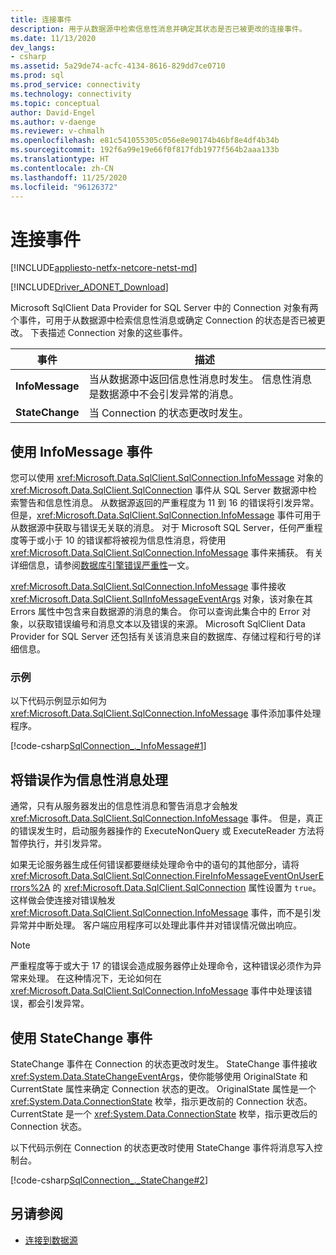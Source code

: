 ```yaml
---
title: 连接事件
description: 用于从数据源中检索信息性消息并确定其状态是否已被更改的连接事件。
ms.date: 11/13/2020
dev_langs:
- csharp
ms.assetid: 5a29de74-acfc-4134-8616-829dd7ce0710
ms.prod: sql
ms.prod_service: connectivity
ms.technology: connectivity
ms.topic: conceptual
author: David-Engel
ms.author: v-daenge
ms.reviewer: v-chmalh
ms.openlocfilehash: e81c541055305c056e8e90174b46bf8e4df4b34b
ms.sourcegitcommit: 192f6a99e19e66f0f817fdb1977f564b2aaa133b
ms.translationtype: HT
ms.contentlocale: zh-CN
ms.lasthandoff: 11/25/2020
ms.locfileid: "96126372"
---
```

# <a name="connection-events"></a>连接事件

[!INCLUDE[appliesto-netfx-netcore-netst-md](../../includes/appliesto-netfx-netcore-netst-md.md)]

[!INCLUDE[Driver_ADONET_Download](../../includes/driver_adonet_download.md)]

Microsoft SqlClient Data Provider for SQL Server 中的 Connection 对象有两个事件，可用于从数据源中检索信息性消息或确定 Connection 的状态是否已被更改。 下表描述 Connection 对象的这些事件。

|事件|描述|  
|-----------|-----------------|  
|**InfoMessage**|当从数据源中返回信息性消息时发生。 信息性消息是数据源中不会引发异常的消息。|  
|**StateChange**|当 Connection 的状态更改时发生。|  

## <a name="working-with-the-infomessage-event"></a>使用 InfoMessage 事件

您可以使用 <xref:Microsoft.Data.SqlClient.SqlConnection.InfoMessage> 对象的 <xref:Microsoft.Data.SqlClient.SqlConnection> 事件从 SQL Server 数据源中检索警告和信息性消息。 从数据源返回的严重程度为 11 到 16 的错误将引发异常。 但是，<xref:Microsoft.Data.SqlClient.SqlConnection.InfoMessage> 事件可用于从数据源中获取与错误无关联的消息。 对于 Microsoft SQL Server，任何严重程度等于或小于 10 的错误都将被视为信息性消息，将使用 <xref:Microsoft.Data.SqlClient.SqlConnection.InfoMessage> 事件来捕获。 有关详细信息，请参阅[数据库引擎错误严重性](/sql/relational-databases/errors-events/database-engine-error-severities)一文。

<xref:Microsoft.Data.SqlClient.SqlConnection.InfoMessage> 事件接收 <xref:Microsoft.Data.SqlClient.SqlInfoMessageEventArgs> 对象，该对象在其 Errors 属性中包含来自数据源的消息的集合。 你可以查询此集合中的 Error 对象，以获取错误编号和消息文本以及错误的来源。 Microsoft SqlClient Data Provider for SQL Server 还包括有关该消息来自的数据库、存储过程和行号的详细信息。

### <a name="example"></a>示例

以下代码示例显示如何为 <xref:Microsoft.Data.SqlClient.SqlConnection.InfoMessage> 事件添加事件处理程序。

[!code-csharp[SqlConnection_._InfoMessage#1](~/../sqlclient/doc/samples/SqlConnection_InfoMessage_StateChange.cs#1)]

## <a name="handling-errors-as-infomessages"></a>将错误作为信息性消息处理

通常，只有从服务器发出的信息性消息和警告消息才会触发 <xref:Microsoft.Data.SqlClient.SqlConnection.InfoMessage> 事件。 但是，真正的错误发生时，启动服务器操作的 ExecuteNonQuery 或 ExecuteReader 方法将暂停执行，并引发异常。

如果无论服务器生成任何错误都要继续处理命令中的语句的其他部分，请将 <xref:Microsoft.Data.SqlClient.SqlConnection.FireInfoMessageEventOnUserErrors%2A> 的 <xref:Microsoft.Data.SqlClient.SqlConnection> 属性设置为 `true`。 这样做会使连接对错误触发 <xref:Microsoft.Data.SqlClient.SqlConnection.InfoMessage> 事件，而不是引发异常并中断处理。 客户端应用程序可以处理此事件并对错误情况做出响应。

> [!NOTE]
> 严重程度等于或大于 17 的错误会造成服务器停止处理命令，这种错误必须作为异常来处理。 在这种情况下，无论如何在 <xref:Microsoft.Data.SqlClient.SqlConnection.InfoMessage> 事件中处理该错误，都会引发异常。

## <a name="working-with-the-statechange-event"></a>使用 StateChange 事件

StateChange 事件在 Connection 的状态更改时发生。 StateChange 事件接收 <xref:System.Data.StateChangeEventArgs>，使你能够使用 OriginalState 和 CurrentState 属性来确定 Connection 状态的更改。 OriginalState 属性是一个 <xref:System.Data.ConnectionState> 枚举，指示更改前的 Connection 状态。 CurrentState 是一个 <xref:System.Data.ConnectionState> 枚举，指示更改后的 Connection 状态。

以下代码示例在 Connection 的状态更改时使用 StateChange 事件将消息写入控制台。

[!code-csharp[SqlConnection_._StateChange#2](~/../sqlclient/doc/samples/SqlConnection_InfoMessage_StateChange.cs#2)]

## <a name="see-also"></a>另请参阅

- [连接到数据源](connecting-to-data-source.md)
